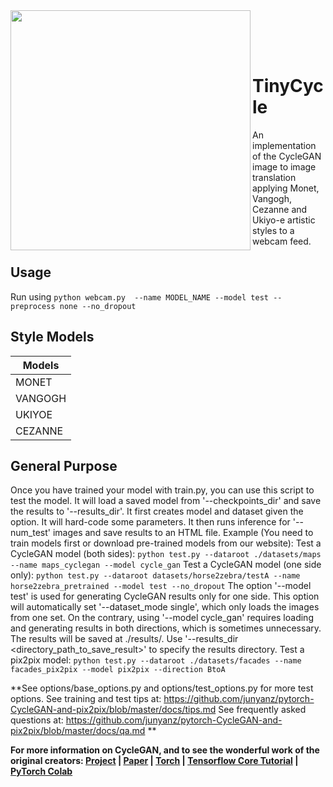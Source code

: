 
<img src='imgs/horse2zebra.gif' align="left" width=384>

<br><br><br>

# TinyCycle
An implementation of the CycleGAN image to image translation applying Monet, Vangogh, Cezanne and Ukiyo-e artistic styles to a webcam feed.

## Usage
Run using ``` python webcam.py  --name MODEL_NAME --model test --preprocess none --no_dropout ``` 

## Style Models
| Models  |
| ------------- | 
| MONET  |
| VANGOGH |
| UKIYOE  |
| CEZANNE |


## General Purpose
Once you have trained your model with train.py, you can use this script to test the model.
It will load a saved model from '--checkpoints_dir' and save the results to '--results_dir'.
It first creates model and dataset given the option. It will hard-code some parameters.
It then runs inference for '--num_test' images and save results to an HTML file.
Example (You need to train models first or download pre-trained models from our website):
    Test a CycleGAN model (both sides):
        ```python test.py --dataroot ./datasets/maps --name maps_cyclegan --model cycle_gan```
    Test a CycleGAN model (one side only):
        ```python test.py --dataroot datasets/horse2zebra/testA --name horse2zebra_pretrained --model test --no_dropout```
    The option '--model test' is used for generating CycleGAN results only for one side.
    This option will automatically set '--dataset_mode single', which only loads the images from one set.
    On the contrary, using '--model cycle_gan' requires loading and generating results in both directions,
    which is sometimes unnecessary. The results will be saved at ./results/.
    Use '--results_dir <directory_path_to_save_result>' to specify the results directory.
    Test a pix2pix model:
        ```python test.py --dataroot ./datasets/facades --name facades_pix2pix --model pix2pix --direction BtoA```

**See options/base_options.py and options/test_options.py for more test options.
See training and test tips at: https://github.com/junyanz/pytorch-CycleGAN-and-pix2pix/blob/master/docs/tips.md
See frequently asked questions at: https://github.com/junyanz/pytorch-CycleGAN-and-pix2pix/blob/master/docs/qa.md **


**For more information on CycleGAN, and to see the wonderful work of the original creators: [Project](https://junyanz.github.io/CycleGAN/) |  [Paper](https://arxiv.org/pdf/1703.10593.pdf) |  [Torch](https://github.com/junyanz/CycleGAN) |
[Tensorflow Core Tutorial](https://www.tensorflow.org/tutorials/generative/cyclegan) | [PyTorch Colab](https://colab.research.google.com/github/junyanz/pytorch-CycleGAN-and-pix2pix/blob/master/CycleGAN.ipynb)**
